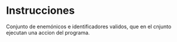 # Instrucciones

Conjunto de enemónicos e identificadores validos, que en el cnjunto ejecutan una accion del programa.